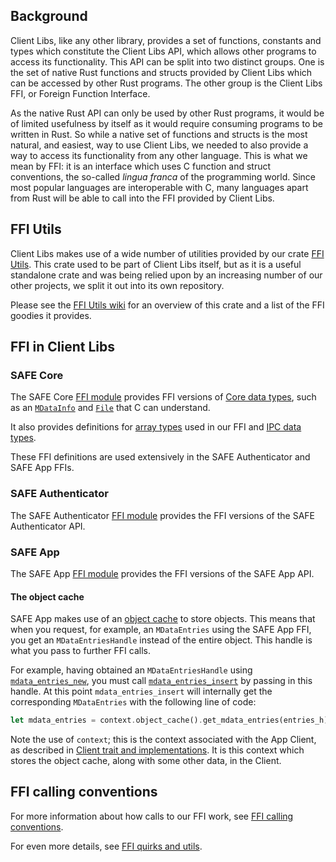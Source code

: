 ## Background

Client Libs, like any other library, provides a set of functions, constants and types which constitute the Client Libs API, which allows other programs to access its functionality. This API can be split into two distinct groups. One is the set of native Rust functions and structs provided by Client Libs which can be accessed by other Rust programs. The other group is the Client Libs FFI, or Foreign Function Interface.

As the native Rust API can only be used by other Rust programs, it would be of limited usefulness by itself as it would require consuming programs to be written in Rust. So while a native set of functions and structs is the most natural, and easiest, way to use Client Libs, we needed to also provide a way to access its functionality from any other language. This is what we mean by FFI: it is an interface which uses C function and struct conventions, the so-called *lingua franca* of the programming world. Since most popular languages are interoperable with C, many languages apart from Rust will be able to call into the FFI provided by Client Libs.

## FFI Utils

Client Libs makes use of a wide number of utilities provided by our crate [FFI Utils](https://github.com/maidsafe/ffi_utils). This crate used to be part of Client Libs itself, but as it is a useful standalone crate and was being relied upon by an increasing number of our other projects, we split it out into its own repository.

Please see the [FFI Utils wiki](https://github.com/maidsafe/ffi_utils/wiki) for an overview of this crate and a list of the FFI goodies it provides.

## FFI in Client Libs

### SAFE Core

The SAFE Core [FFI module](https://docs.rs/safe_core/*/safe_core/ffi/index.html) provides FFI versions of [Core data types](./Core-data-types), such as an [`MDataInfo`](https://docs.rs/safe_core/*/safe_core/ffi/struct.MDataInfo.html) and [`File`](https://docs.rs/safe_core/*/safe_core/ffi/nfs/struct.File.html) that C can understand.

It also provides definitions for [array types](https://docs.rs/safe_core/*/safe_core/ffi/arrays/index.html) used in our FFI and [IPC data types](https://docs.rs/safe_core/*/safe_core/ffi/ipc/index.html).

These FFI definitions are used extensively in the SAFE Authenticator and SAFE App FFIs.

### SAFE Authenticator

The SAFE Authenticator [FFI module](https://docs.rs/safe_authenticator/*/safe_authenticator/ffi/index.html) provides the FFI versions of the SAFE Authenticator API. 

### SAFE App

The SAFE App [FFI module](https://docs.rs/safe_app/*/safe_app/ffi/index.html) provides the FFI versions of the SAFE App API.

#### The object cache

SAFE App makes use of an [object cache](https://docs.rs/safe_app/*/safe_app/ffi/object_cache/index.html) to store objects. This means that when you request, for example, an `MDataEntries` using the SAFE App FFI, you get an `MDataEntriesHandle` instead of the entire object. This handle is what you pass to further FFI calls. 

For example, having obtained an `MDataEntriesHandle` using [`mdata_entries_new`](https://docs.rs/safe_app/*/safe_app/ffi/mutable_data/entries/fn.mdata_entries_new.html), you must call [`mdata_entries_insert`](https://docs.rs/safe_app/*/safe_app/ffi/mutable_data/entries/fn.mdata_entries_insert.html) by passing in this handle. At this point `mdata_entries_insert` will internally get the corresponding `MDataEntries` with the following line of code:

```rust
let mdata_entries = context.object_cache().get_mdata_entries(entries_h)?;
```

Note the use of `context`; this is the context associated with the App Client, as described in [Client trait and implementations](./Client-trait-and-implementations). It is this context which stores the object cache, along with some other data, in the Client.

## FFI calling conventions

For more information about how calls to our FFI work, see [FFI calling conventions](./FFI-calling-conventions).

For even more details, see [FFI quirks and utils](./FFI-quirks-and-utils).